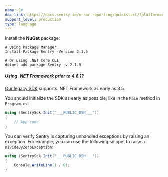 ```yaml
---
name: C#
doc_link: https://docs.sentry.io/error-reporting/quickstart/?platform=csharp
support_level: production
type: language
---
```

Install the **NuGet** package:

```shell
# Using Package Manager
Install-Package Sentry -Version 2.1.5

# Or using .NET Core CLI
dotnet add package Sentry -v 2.1.5
```


<div class="alert alert-info" role="alert"><h5 class="no_toc">Using .NET Framework prior to 4.6.1?</h5>
    <div class="alert-body content-flush-bottom" markdown=1>
        <a href="https://docs.sentry.io/clients/csharp/">Our legacy SDK</a> supports .NET Framework as early as 3.5. 
   </div>
</div>





You should initialize the SDK as early as possible, like in the `Main` method in `Program.cs`:

```csharp
using (SentrySdk.Init("___PUBLIC_DSN___"))
{
    // App code
}
```



You can verify Sentry is capturing unhandled exceptions by raising an exception. For example, you can use the following snippet to raise a `DivideByZeroException`:

```csharp
using (SentrySdk.Init("___PUBLIC_DSN___"))
{
    Console.WriteLine(1 / 0);
}
```
